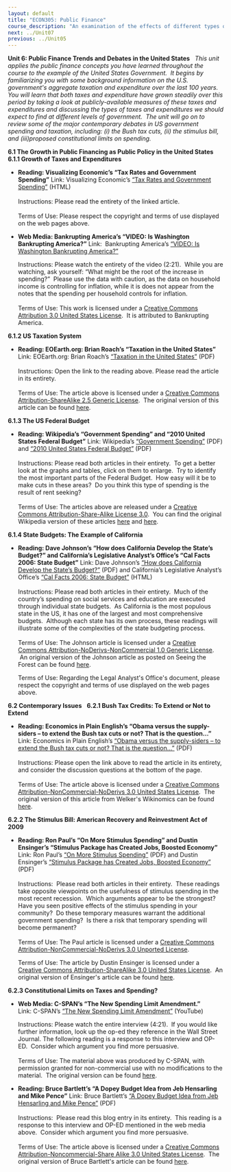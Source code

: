 ```yaml
---
layout: default
title: "ECON305: Public Finance"
course_description: "An examination of the effects of different types of tax and subsidy policies, and of government failure. Analyzes the effects of economic incentives on voters, government officials, economy and markets, macro-economic considerations in public finance and the trends in the US economy."
next: ../Unit07
previous: ../Unit05
---
```

**Unit 6: Public Finance Trends and Debates in the United States** <span
id="6"></span> 
*This unit applies the public finance concepts you have learned
throughout the course to the example of the United States Government. 
It begins by familiarizing you with some background information on the
U.S. government's aggregate taxation and expenditure over the last 100
years.  You will learn that both taxes and expenditure have grown
steadily over this period by taking a look at publicly-available
measures of these taxes and expenditures and discussing the types of
taxes and expenditures we should expect to find at different levels of
government.  The unit will go on to review some of the major
contemporary debates in US government spending and taxation, including:
(i) the Bush tax cuts, (ii) the stimulus bill, and (iii)proposed
constitutional limits on spending.*

**6.1 The Growth in Public Financing as Public Policy in the United
States** <span id="6.1"></span> 
**6.1.1 Growth of Taxes and Expenditures** <span id="6.1.1"></span> 
-   **Reading: Visualizing Economic’s “Tax Rates and Government
    Spending”**
    Link: Visualizing Economic’s [“Tax Rates and Government
    Spending”](http://www.visualizingeconomics.com/2010/02/06/tax-rates-and-government-spending/)
    (HTML)  
        
     Instructions: Please read the entirety of the linked article.  
        
     Terms of Use: Please respect the copyright and terms of use
    displayed on the web pages above.

-   **Web Media: Bankrupting America’s “VIDEO: Is Washington Bankrupting
    America?”**
    Link:  Bankrupting America’s [“VIDEO: Is Washington Bankrupting
    America?”](http://www.youtube.com/watch?v=17eKE8ehx1g)  
      
     Instructions: Please watch the entirety of the video (2:21).  While
    you are watching, ask yourself: “What might be the root of the
    increase in spending?”  Please use the data with caution, as the
    data on household income is controlling for inflation, while it is
    does not appear from the notes that the spending per household
    controls for inflation.  
        
     Terms of Use: This work is licensed under a [Creative Commons
    Attribution 3.0 United States
    License](http://creativecommons.org/licenses/by-nc-sa/3.0/us/).  It
    is attributed to Bankrupting America.

**6.1.2 US Taxation System** <span id="6.1.2"></span> 
-   **Reading: EOEarth.org: Brian Roach’s “Taxation in the United
    States”**
    Link: EOEarth.org: Brian Roach’s [“Taxation in the United
    States”](http://www.saylor.org/site/wp-content/uploads/2012/06/Taxation-in-the-United-States.pdf)
    (PDF)  
        
     Instructions: Open the link to the reading above. Please read the
    article in its entirety.  
        
     Terms of Use: The article above is licensed under a [Creative
    Commons Attribution-ShareAlike 2.5 Generic
    License](http://creativecommons.org/licenses/by-sa/2.5/).  The
    original version of this article can be found
    [here](http://www.eoearth.org/article/Taxation_in_the_United_States).

**6.1.3 The US Federal Budget** <span id="6.1.3"></span> 
-   **Reading: Wikipedia’s “Government Spending” and “2010 United States
    Federal Budget”**
    Link: Wikipedia’s [“Government
    Spending”](http://www.saylor.org/site/wp-content/uploads/2012/06/GovernmentSpending.pdf)
    (PDF) and [“2010 United States Federal
    Budget”](http://www.saylor.org/site/wp-content/uploads/2012/06/2010USFederalBudget.pdf)
    (PDF)  
        
     Instructions: Please read both articles in their entirety.  To get
    a better look at the graphs and tables, click on them to enlarge. 
    Try to identify the most important parts of the Federal Budget.  How
    easy will it be to make cuts in these areas?  Do you think this type
    of spending is the result of rent seeking?  
        
     Terms of Use: The articles above are released under a [Creative
    Commons Attribution-Share-Alike License
    3.0](http://creativecommons.org/licenses/by-sa/3.0/).  You can find
    the original Wikipedia version of these
    articles [here](http://en.wikipedia.org/wiki/Government_spending) and
    [here](http://en.wikipedia.org/wiki/2010_United_States_federal_budget).

**6.1.4 State Budgets: The Example of California** <span
id="6.1.4"></span> 
-   **Reading: Dave Johnson’s “How does California Develop the State’s
    Budget?” and California’s Legislative Analyst’s Office’s “Cal Facts
    2006: State Budget”**
    Link: Dave Johnson’s [“How does California Develop the State’s
    Budget?”](http://www.saylor.org/site/wp-content/uploads/2012/06/How-Does-California-Develop-the-States-Budget.pdf)
    (PDF) and California’s Legislative Analyst’s Office’s [“Cal Facts
    2006: State
    Budget”](http://www.lao.ca.gov/2006/cal_facts/2006_calfacts_budget.htm#budget) (HTML)  
        
     Instructions: Please read both articles in their entirety.  Much of
    the country’s spending on social services and education are executed
    through individual state budgets.  As California is the most
    populous state in the US, it has one of the largest and most
    comprehensive budgets.  Although each state has its own process,
    these readings will illustrate some of the complexities of the state
    budgeting process.  
        
     Terms of Use: The Johnson article is licensed under a [Creative
    Commons Attribution-NoDerivs-NonCommercial 1.0 Generic
    License](http://creativecommons.org/licenses/by-nd-nc/1.0/).  An
    original version of the Johnson article as posted on Seeing the
    Forest can be found
    [here](http://www.seeingtheforest.com/archives/2007/12/how_does_califo.htm).   
      
     Terms of Use: Regarding the Legal Analyst's Office's document,
    please respect the copyright and terms of use displayed on the web
    pages above.

**6.2 Contemporary Issues** <span id="6.2"></span> 
**6.2.1 Bush Tax Credits: To Extend or Not to Extend** <span
id="6.2.1"></span> 
-   **Reading: Economics in Plain English’s “Obama versus the
    supply-siders – to extend the Bush tax cuts or not? That is the
    question…”**
    Link: Economics in Plain English’s [“Obama versus the supply-siders
    – to extend the Bush tax cuts or not? That is the
    question…”](http://www.saylor.org/site/wp-content/uploads/2012/06/Obama-versus-the-supply-siders.pdf)
    (PDF)  
        
     Instructions: Please open the link above to read the article in its
    entirety, and consider the discussion questions at the bottom of the
    page.  
        
     Terms of Use: The article above is licensed under a [Creative
    Commons Attribution-NonCommercial-NoDerivs 3.0 United States
    License](http://creativecommons.org/licenses/by-nc-nd/3.0/us/).  The
    original version of this article from Welker's Wikinomics can be
    found
    [here](http://welkerswikinomics.com/blog/2010/09/17/obama-vs-supply-siders/).

**6.2.2 The Stimulus Bill: American Recovery and Reinvestment Act of
2009** <span id="6.2.2"></span> 
-   **Reading: Ron Paul’s “On More Stimulus Spending” and Dustin
    Ensinger’s “Stimulus Package has Created Jobs, Boosted Economy”**
    Link: Ron Paul’s [“On More Stimulus
    Spending”](http://www.saylor.org/site/wp-content/uploads/2012/06/On-More-Stimulus-Spending.pdf)
    (PDF) and Dustin Ensinger’s [“Stimulus Package has Created Jobs,
    Boosted
    Economy”](http://www.saylor.org/site/wp-content/uploads/2012/06/Stimulus-Package-has-Created-Jobs.pdf)
    (PDF)  
        
     Instructions:  Please read both articles in their entirety.  These
    readings take opposite viewpoints on the usefulness of stimulus
    spending in the most recent recession.  Which arguments appear to be
    the strongest?  Have you seen positive effects of the stimulus
    spending in your community?  Do these temporary measures warrant the
    additional government spending?  Is there a risk that temporary
    spending will become permanent?   
        
     Terms of Use: The Paul article is licensed under a [Creative
    Commons Attribution-NonCommercial-NoDerivs 3.0 Unported
    License](http://creativecommons.org/licenses/by-nc-nd/3.0/).   
      
     Terms of Use: The article by Dustin Ensinger is licensed under a
    [Creative Commons Attribution-ShareAlike 3.0 United States
    License](http://creativecommons.org/licenses/by-sa/3.0/us/).  An
    original version of Ensinger's article can be found
    [here](http://www.economyincrisis.org/content/stimulus-package-has-created-jobs-boosted-economy).

**6.2.3 Constitutional Limits on Taxes and Spending?** <span
id="6.2.3"></span> 
-   **Web Media: C-SPAN’s “The New Spending Limit Amendment.”**
    Link: C-SPAN’s [“The New Spending Limit
    Amendment”](http://www.youtube.com/watch?v=oy8WT05TGes) (YouTube)  
      
     Instructions: Please watch the entire interview (4:21).  If you
    would like further information, look up the op-ed they reference in
    the Wall Street Journal. The following reading is a response to this
    interview and OP-ED.  Consider which argument you find more
    persuasive.  
        
     Terms of Use: The material above was produced by C-SPAN, with
    permission granted for non-commercial use with no modifications to
    the material.  The original version can be found
    [her](http://www.youtube.com/watch?v=szE5WneZb18&feature=player_embedded)[e](http://www.youtube.com/watch?v=szE5WneZb18&feature=player_embedded).

-   **Reading: Bruce Bartlett’s “A Dopey Budget Idea from Jeb Hensarling
    and Mike Pence”**
    Link: Bruce Bartlett’s [“A Dopey Budget Idea from Jeb Hensarling and
    Mike
    Pence”](http://www.saylor.org/site/wp-content/uploads/2012/06/A-Dopey-Budget-Idea.pdf) (PDF)  
        
     Instructions:  Please read this blog entry in its entirety.  This
    reading is a response to this interview and OP-ED mentioned in the
    web media above.  Consider which argument you find more
    persuasive.  
        
     Terms of Use: The article above is licensed under a [Creative
    Commons Attribution-Noncommercial-Share Alike 3.0 United States
    License](http://creativecommons.org/licenses/by-nc-sa/3.0/us/).  The
    original version of Bruce Bartlett's article can be found
    [here](http://capitalgainsandgames.com/blog/bruce-bartlett/1540/dopey-budget-idea-jeb-hensarling-and-mike-pence).


